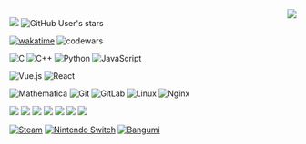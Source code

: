 <img src="https://github-stats.liuli.lol/api?username=wr786&show_icons=true&include_all_commits=true&count_private=true" align="right">

![](https://komarev.com/ghpvc/?username=wr786&color=blueviolet)
![GitHub User's stars](https://img.shields.io/github/stars/wr786?style=social)

[![wakatime](https://wakatime.com/badge/user/52f9a7f7-b641-4b28-85a6-597e1a327b51.svg)](https://wakatime.com/@52f9a7f7-b641-4b28-85a6-597e1a327b51)
![codewars](https://www.codewars.com/users/wr786/badges/micro)

![C](https://img.shields.io/badge/-C-A8B9CC?style=flat-square&logo=C&logoColor=fff) 
![C++](https://img.shields.io/badge/-C++-00599C?style=flat-square&logo=C%2B%2B&logoColor=fff) 
![Python](https://img.shields.io/badge/-Python-3776AB?style=flat-square&logo=Python&logoColor=fff)
![JavaScript](https://img.shields.io/badge/-JavaScript-F7DF1E?style=flat-square&logo=JavaScript&logoColor=fff)

![Vue.js](https://img.shields.io/badge/-Vue.js-4FC08D?style=flat-square&logo=Vue.js&logoColor=fff)
![React](https://img.shields.io/badge/-React-%23282C34?style=flat-square&logo=react)

![Mathematica](https://img.shields.io/badge/-Mathematica-DD1100?style=flat-square&logo=Wolfram-Mathematica&logoColor=fff)
![Git](https://img.shields.io/badge/-Git-f05032?style=flat-square&logo=git&logoColor=white)
![GitLab](https://img.shields.io/badge/-GitLab-FCA121?style=flat-square&logo=gitlab)
![Linux](https://img.shields.io/badge/-Linux-fcc624?style=flat-square&logo=linux&logoColor=white)
![Nginx](https://img.shields.io/badge/-Nginx-269539?style=flat-square&logo=nginx&logoColor=ffffff)

[![](https://img.shields.io/badge/macOS-Monterey-292e33?style=flat-square&logo=apple&logoColor=ffffff)](https://www.apple.com/macos/monterey/)
[![](https://img.shields.io/badge/macOS-Big%20Sur-292e33?style=flat-square&logo=apple&logoColor=ffffff)](https://www.apple.com/macos/big-sur/)
[![](https://img.shields.io/badge/Windows-10-2376bc?style=flat-square&logo=windows&logoColor=ffffff)](https://www.microsoft.com/windows/get-windows-10)
[![](https://img.shields.io/badge/Windows-11-2376bc?style=flat-square&logo=windows&logoColor=ffffff)](https://www.microsoft.com/windows/get-windows-11)
[![](https://img.shields.io/badge/Ubuntu-20.04-e95420?style=flat-square&logo=ubuntu)](https://ubuntu.com/)
[![](https://img.shields.io/badge/iOS-15.1-999999?style=flat-square&logo=apple&logoColor=ffffff)](https://www.apple.com/)
[![](https://img.shields.io/badge/IDE-Visual%20Studio%20Code-blue?style=flat-square&logo=visual-studio-code&logoColor=ffffff)](https://code.visualstudio.com/)

[![Steam](https://img.shields.io/badge/Steam-171a21?style=flat-square&logo=steam&logoColor=ffffff)](https://steamcommunity.com/id/wr786)
[![Nintendo Switch](https://img.shields.io/badge/-Nintendo%20Switch-e60012?style=flat-square&logo=nintendo%20switch&logoColor=ffffff)](SW-6648-0080-4521)
[![Bangumi](https://img.shields.io/badge/Bangumi-FF6384?style=flat-square&logo=bilibili&logoColor=ffffff)](https://bgm.tv/user/wr786)
